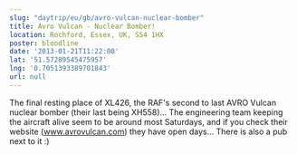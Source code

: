 ```yaml
---
slug: "daytrip/eu/gb/avro-vulcan-nuclear-bomber"
title: Avro Vulcan - Nuclear Bomber!
location: Rochford, Essex, UK, SS4 1HX
poster: bloodline
date: '2013-01-21T11:22:00'
lat: '51.57289545475957'
lng: '0.7051393389701843'
url: null
---
```


The final resting place of XL426, the RAF's second to last AVRO Vulcan nuclear bomber (their last being XH558)... The engineering team keeping the aircraft alive seem to be around most Saturdays, and if you check their website (www.avrovulcan.com) they have open days... There is also a pub next to it :)
